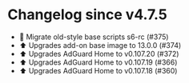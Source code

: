 # Changelog since v4.7.5
- 🔨 Migrate old-style base scripts s6-rc (#375) 
- ⬆️ Upgrades add-on base image to 13.0.0 (#374) 
- ⬆️ Upgrades AdGuard Home to v0.107.20 (#372) 
- ⬆️ Upgrades AdGuard Home to v0.107.19 (#366) 
- ⬆️ Upgrades AdGuard Home to v0.107.18 (#360) 
